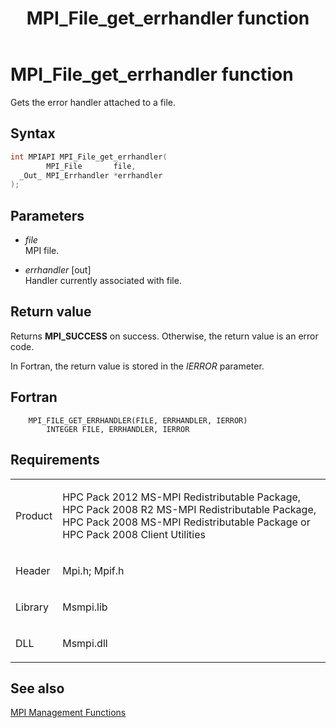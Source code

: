 ﻿---
title: MPI_File_get_errhandler function
TOCTitle: MPI_File_get_errhandler function
ms:assetid: 70271a98-d725-476a-a068-28ad5e5b420f
ms:mtpsurl: https://msdn.microsoft.com/en-us/library/Dn473314(v=VS.85)
ms:contentKeyID: 59360860
ms.date: 03/28/2018
mtps_version: v=VS.85
f1_keywords:
- MPI_FILE_GET_ERRHANDLER
- mpif/MPI_File_get_errhandler
- mpi/MPI_FILE_GET_ERRHANDLER
dev_langs:
- C++
- C
---

# MPI\_File\_get\_errhandler function

Gets the error handler attached to a file.

## Syntax

``` c++
int MPIAPI MPI_File_get_errhandler(
        MPI_File       file,
  _Out_ MPI_Errhandler *errhandler
);
```

## Parameters

  - *file*  
    MPI file.

  - *errhandler* \[out\]  
    Handler currently associated with file.

## Return value

Returns **MPI\_SUCCESS** on success. Otherwise, the return value is an error code.

In Fortran, the return value is stored in the *IERROR* parameter.

## Fortran

``` FORTRAN
    MPI_FILE_GET_ERRHANDLER(FILE, ERRHANDLER, IERROR)
        INTEGER FILE, ERRHANDLER, IERROR
```

## Requirements

<table>
<colgroup>
<col  />
<col  />
</colgroup>
<tbody>
<tr class="odd">
<td><p>Product</p></td>
<td><p>HPC Pack 2012 MS-MPI Redistributable Package, HPC Pack 2008 R2 MS-MPI Redistributable Package, HPC Pack 2008 MS-MPI Redistributable Package or HPC Pack 2008 Client Utilities</p></td>
</tr>
<tr class="even">
<td><p>Header</p></td>
<td>Mpi.h;
Mpif.h</td>
</tr>
<tr class="odd">
<td><p>Library</p></td>
<td>Msmpi.lib</td>
</tr>
<tr class="even">
<td><p>DLL</p></td>
<td>Msmpi.dll</td>
</tr>
</tbody>
</table>


## See also

[MPI Management Functions](mpi-management-functions.md)


